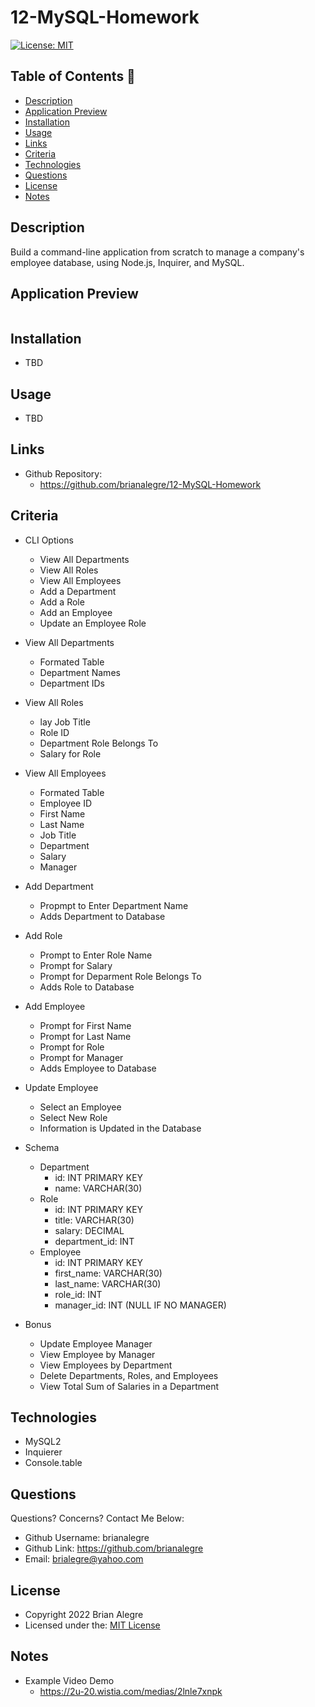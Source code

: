 # 12-MySQL-Homework
[![License: MIT](https://img.shields.io/badge/License-MIT-yellow.svg)](https://opensource.org/licenses/MIT)


## Table of Contents 📑
- [Description](#description)
- [Application Preview](#application-preview)
- [Installation](#installation)
- [Usage](#usage)
- [Links](#links)
- [Criteria](#criteria)
- [Technologies](#technologies)
- [Questions](#questions)
- [License](#license)
- [Notes](#notes)


## Description
Build a command-line application from scratch to manage a company's employee database, using Node.js, Inquirer, and MySQL.

## Application Preview
<p align="center">
    <img alt="" src="">
</p>

## Installation
- TBD

## Usage
- TBD

## Links
-   Github Repository:
    - https://github.com/brianalegre/12-MySQL-Homework

## Criteria
- CLI Options
    - View All Departments
    - View All Roles
    - View All Employees
    - Add a Department
    - Add a Role
    - Add an Employee
    - Update an Employee Role
- View All Departments
    - Formated Table
    - Department Names
    - Department IDs
- View All Roles
    - lay Job Title
    - Role ID
    - Department Role Belongs To
    - Salary for Role
- View All Employees
    - Formated Table
    - Employee ID
    - First Name
    - Last Name
    - Job Title
    - Department
    - Salary
    - Manager
- Add Department
    - Propmpt to Enter Department Name
    - Adds Department to Database
- Add Role
    - Prompt to Enter Role Name
    - Prompt for Salary
    - Prompt for Deparment Role Belongs To
    - Adds Role to Database
- Add Employee
    - Prompt for First Name
    - Prompt for Last Name
    - Prompt for Role
    - Prompt for Manager
    - Adds Employee to Database
- Update Employee
    - Select an Employee
    - Select New Role
    - Information is Updated in the Database

- Schema
    - Department
        - id: INT PRIMARY KEY
        - name: VARCHAR(30)
    - Role
        - id: INT PRIMARY KEY
        - title: VARCHAR(30)
        - salary: DECIMAL
        - department_id: INT
    - Employee
        - id: INT PRIMARY KEY
        - first_name: VARCHAR(30)
        - last_name: VARCHAR(30)
        - role_id: INT
        - manager_id: INT (NULL IF NO MANAGER)

- Bonus
    - Update Employee Manager
    - View Employee by Manager
    - View Employees by Department
    - Delete Departments, Roles, and Employees
    - View Total Sum of Salaries in a Department

## Technologies
- MySQL2
- Inquierer
- Console.table

## Questions
Questions? Concerns?  Contact Me Below:
- Github Username: brianalegre
- Github Link: https://github.com/brianalegre 
- Email: brialegre@yahoo.com

## License
- Copyright 2022 Brian Alegre
- Licensed under the: [MIT License](https://opensource.org/licenses/MIT) 

## Notes
- Example Video Demo
    - https://2u-20.wistia.com/medias/2lnle7xnpk
